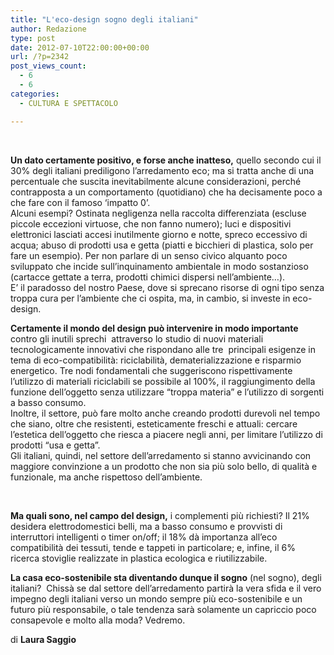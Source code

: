 ```yaml
---
title: "L'eco-design sogno degli italiani"
author: Redazione
type: post
date: 2012-07-10T22:00:00+00:00
url: /?p=2342
post_views_count:
  - 6
  - 6
categories:
  - CULTURA E SPETTACOLO

---
```

&nbsp;

**Un dato certamente positivo, e forse anche inatteso,** quello secondo cui il 30% degli italiani prediligono l&#8217;arredamento eco; ma si tratta anche di una percentuale che suscita inevitabilmente alcune considerazioni, perch&eacute; contrapposta a un comportamento (quotidiano) che ha decisamente poco a che fare con il famoso &#8216;impatto 0&#8217;.  
Alcuni esempi? Ostinata negligenza nella raccolta differenziata (escluse piccole eccezioni virtuose, che non fanno numero); luci e dispositivi elettronici lasciati accesi inutilmente giorno e notte, spreco eccessivo di acqua; abuso di prodotti usa e getta (piatti e bicchieri di plastica, solo per fare un esempio). Per non parlare di un senso civico alquanto poco sviluppato che incide sull&#8217;inquinamento ambientale in modo sostanzioso (cartacce gettate a terra, prodotti chimici dispersi nell&#8217;ambiente&#8230;).  
E&#8217; il paradosso del nostro Paese, dove si sprecano risorse di ogni tipo senza troppa cura per l&#8217;ambiente che ci ospita, ma, in cambio, si investe in eco-design.

**Certamente il mondo del design pu&ograve; intervenire in modo importante** contro gli inutili sprechi&nbsp; attraverso lo studio di nuovi materiali tecnologicamente innovativi che rispondano alle tre&nbsp; principali esigenze in tema di eco-compatibilit&agrave;: riciclabilit&agrave;, dematerializzazione e risparmio energetico. Tre nodi fondamentali che suggeriscono rispettivamente l&#8217;utilizzo di materiali riciclabili se possibile al 100%, il raggiungimento della funzione dell&#8217;oggetto senza utilizzare &ldquo;troppa materia&rdquo; e l&#8217;utilizzo di sorgenti a basso consumo.  
Inoltre, il settore, pu&ograve; fare molto anche creando prodotti durevoli nel tempo che siano, oltre che resistenti, esteticamente freschi e attuali: cercare l&#8217;estetica dell&#8217;oggetto che riesca a piacere negli anni, per limitare l&#8217;utilizzo di prodotti &ldquo;usa e getta&rdquo;.  
Gli italiani, quindi, nel settore dell&#8217;arredamento si stanno avvicinando con maggiore convinzione a un prodotto che non sia pi&ugrave; solo bello, di qualit&agrave; e funzionale, ma anche rispettoso dell&#8217;ambiente.

&nbsp;

**Ma quali sono, nel campo del design,** i complementi pi&ugrave; richiesti? Il 21% desidera elettrodomestici belli, ma a basso consumo e provvisti di interruttori intelligenti o timer on/off; il 18% d&agrave; importanza all&#8217;eco compatibilit&agrave; dei tessuti, tende e tappeti in particolare; e, infine, il 6% ricerca stoviglie realizzate in plastica ecologica e riutilizzabile.

**La casa eco-sostenibile sta diventando dunque il sogno** (nel sogno), degli italiani?&nbsp; Chiss&agrave; se dal settore dell&#8217;arredamento partir&agrave; la vera sfida e il vero impegno degli italiani verso un mondo sempre pi&ugrave; eco-sostenibile e un futuro pi&ugrave; responsabile, o tale tendenza sar&agrave; solamente un capriccio poco consapevole e molto alla moda? Vedremo.

di **Laura Saggio**

&nbsp;